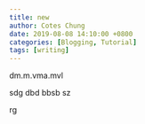 ```yaml
---
title: new
author: Cotes Chung
date: 2019-08-08 14:10:00 +0800
categories: [Blogging, Tutorial]
tags: [writing]
---
```



dm.m.vma.mvl

sdg
dbd
bbsb
sz 
 
rg

